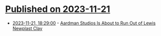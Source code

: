 # [Published on 2023-11-21](index.md)

* [2023-11-21, 18:29:00](https://soylentnews.org/article.pl?sid=23/11/21/0126213&from=rss) - [Aardman Studios Is About to Run Out of Lewis Newplast Clay](https://soylentnews.org/article.pl?sid=23/11/21/0126213&from=rss)
